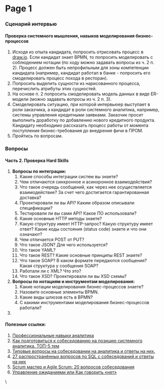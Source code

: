 # Page 1

### **Сценарий интервью** <a href="#archvoprosyksobesedovaniyusistemnogoanalitika-scenariiintervyu" id="archvoprosyksobesedovaniyusistemnogoanalitika-scenariiintervyu"></a>

#### **Проверка системного мышления, навыков моделирования бизнес-процессов** <a href="#archvoprosyksobesedovaniyusistemnogoanalitika-proverkasistemnogomyshleniya-navykovmodelirovaniyabizn" id="archvoprosyksobesedovaniyusistemnogoanalitika-proverkasistemnogomyshleniya-navykovmodelirovaniyabizn"></a>

1. Исходя из опыта кандидата, попросить отрисовать процесс в [draw.io](http://draw.io/). Если кандидат знает BPMN, то попросить моделировать с соблюдением нотации (по ходу можно задавать вопросы из ч. 2 п. 2). Процесс должен быть непрофильным для зоны компетенции кандидата (например, кандидат работал в банке - попросить его смоделировать процесс похода в ресторан).&#x20;
2. Попросить выделить сущности из нарисованного процесса, перечислить атрибуты этих сущностей.&#x20;
3. На основе п. 2 попросить смоделировать модель данных в виде ER-модели (можно задавать вопросы из ч. 2 п. 3).&#x20;
4. Смоделировать ситуацию, при которой интервьюер выступает в роли заказчика, а кандидат в роли системного аналитика, например, системы управления кредитными заявками. Заказчик просит выполнить доработку по добавлению нового кредитного продукта. Кандидату необходимо рассказать процесс работы от момента поступления бизнес-требования до внедрения фичи в ПРОМ.
5. Пройтись по вопросам.

### **Вопросы** <a href="#archvoprosyksobesedovaniyusistemnogoanalitika-voprosy" id="archvoprosyksobesedovaniyusistemnogoanalitika-voprosy"></a>

#### &#x20;<a href="#archvoprosyksobesedovaniyusistemnogoanalitika-chast1.voprosyprotrebovaniyaiproizvodstvennyeprocessy" id="archvoprosyksobesedovaniyusistemnogoanalitika-chast1.voprosyprotrebovaniyaiproizvodstvennyeprocessy"></a>

#### **Часть 2. Проверка Hard Skills** <a href="#archvoprosyksobesedovaniyusistemnogoanalitika-chast2.proverkahardskills" id="archvoprosyksobesedovaniyusistemnogoanalitika-chast2.proverkahardskills"></a>

1. **Вопросы по интеграции:**
   1. Какие способы интеграции систем вы знаете?
   2. Чем отличаются синхронное и асинхронное взаимодействия?
   3. Что такое очередь сообщений, как через нее осуществляется взаимодействие? За счет чего достигается гарантированная доставка?
   4. Проектировали ли вы API? Каким образом описывали спецификации?
   5. Тестировали ли вы сами API? Какое ПО использовали?
   6. Какие основные HTTP методы знаете?
   7. Какую структуру имеет HTTP-запрос? Какую структуру имеет ответ? Какие коды состояния (status code) знаете и что они означают?
   8. Чем отличается POST от PUT?
   9. Что такое JSON? Для чего используется?
   10. Что такое YAML?
   11. Что такое REST? Какие основные принципы REST знаете?
   12. Что такое SOAP? В каком формате передаются сообщения? Какая структура у сообщения SOAP?&#x20;
   13. Работали ли с XML? Что это?
   14. Что такое XSD? Проектировали ли вы XSD схемы?
2. **Вопросы по нотациям и инструментам моделирования:**
   1. Какие нотации моделирования бизнес-процессов знаете?
   2. Назовите основные элементы BPMN.
   3. Какие виды шлюзов есть в BPMN?
   4. С какими инструментами моделирования бизнес-процессов работали?
3.

#### &#x20;<a href="#archvoprosyksobesedovaniyusistemnogoanalitika-chast3.proverkasoftskillsiagile-navykov" id="archvoprosyksobesedovaniyusistemnogoanalitika-chast3.proverkasoftskillsiagile-navykov"></a>

#### Полезные ссылки: <a href="#archvoprosyksobesedovaniyusistemnogoanalitika-poleznyessylki" id="archvoprosyksobesedovaniyusistemnogoanalitika-poleznyessylki"></a>

1. [Профессиональные навыки аналитика](https://www.mindmeister.com/ru/1218346874/\_)
2. [Как подготовиться к собеседованию на позицию системного аналитика. ТОП-5 тем](https://habr.com/ru/company/rtlabs/blog/569922/)
3. [Типовые вопросы на собеседовании на аналитика и ответы на них.](https://bychko.ru/analyst-interview/)
4. [27 распространённых вопросов по SQL с собеседований и ответы на них](https://tproger.ru/articles/sql-interview-questions/)
5. [Scrum мастер и Agile Scrum: 20 вопросов собеседования](https://proglib.io/p/scrum-master)
6. [Управление ожиданиями или Как говорить «нет»](https://habr.com/ru/company/netologyru/blog/445510/)

\
